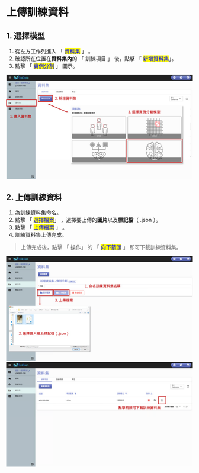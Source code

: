 # 上傳訓練資料

## 1. 選擇模型

1. 從左方工作列進入 「 <mark style="color:blue;">資料集</mark> 」 。
2. 確認所在位置在**資料集內**的 「 訓練項目 」 後，點擊 「 <mark style="color:blue;">新增資料集</mark>」。
3. 點擊 「 <mark style="color:blue;">實例分割</mark> 」 圖示。

![alt text](image.png)

## 2. 上傳訓練資料

1. 為訓練資料集命名。
2. 點擊 「 <mark style="color:blue;">選擇檔案</mark>」 ，選擇要上傳的**圖片**以及**標記檔**（ .json ）。
3. 點擊 「 <mark style="color:blue;">上傳檔案</mark> 」 。
4. 訓練資料集上傳完成。

> 上傳完成後，點擊 「 操作」 的 「 <mark style="color:blue;">向下箭頭</mark> 」 即可下載訓練資料集。


![alt text](image-1.png)
![alt text](image-2.png)
